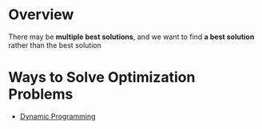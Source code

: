 # Overview

There may be **multiple best solutions**, and we want to find **a best
solution** rather than the best solution

# Ways to Solve Optimization Problems

- [Dynamic Programming](DynamicProgramming.ipynb)
